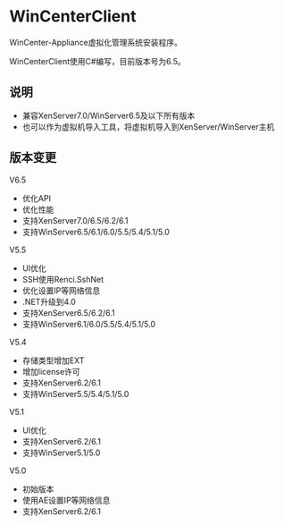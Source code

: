 WinCenterClient
=========

WinCenter-Appliance虚拟化管理系统安装程序。


WinCenterClient使用C#编写，目前版本号为6.5。


说明
------
* 兼容XenServer7.0/WinServer6.5及以下所有版本
* 也可以作为虚拟机导入工具，将虚拟机导入到XenServer/WinServer主机


版本变更
-------

V6.5

* 优化API  
* 优化性能  
* 支持XenServer7.0/6.5/6.2/6.1  
* 支持WinServer6.5/6.1/6.0/5.5/5.4/5.1/5.0



V5.5

* UI优化  
* SSH使用Renci.SshNet  
* 优化设置IP等网络信息  
* .NET升级到4.0  
* 支持XenServer6.5/6.2/6.1  
* 支持WinServer6.1/6.0/5.5/5.4/5.1/5.0



V5.4
  
* 存储类型增加EXT  
* 增加license许可  
* 支持XenServer6.2/6.1  
* 支持WinServer5.5/5.4/5.1/5.0



V5.1

* UI优化  
* 支持XenServer6.2/6.1  
* 支持WinServer5.1/5.0



V5.0
 
* 初始版本  
* 使用AE设置IP等网络信息
* 支持XenServer6.2/6.1










